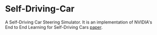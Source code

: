 # Self-Driving-Car

A  Self-Driving Car Steering Simulator. It is an implementation of NVIDIA's End to End Learning for Self-Driving Cars [paper](https://arxiv.org/pdf/1604.07316.pdf).
